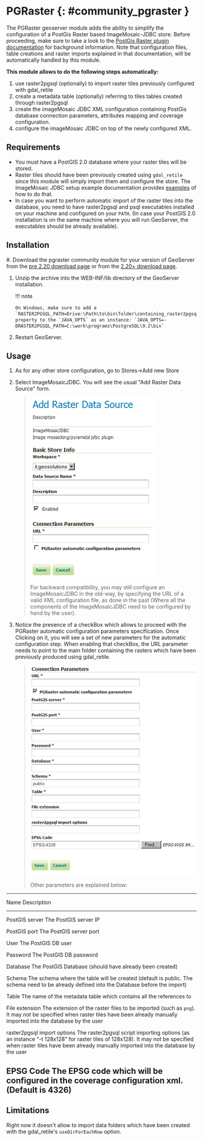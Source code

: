 # PGRaster {: #community_pgraster }

The PGRaster geoserver module adds the ability to simplify the configuration of a PostGis Raster based ImageMosaic-JDBC store. Before proceeding, make sure to take a look to the [PostGis Raster plugin documentation](https://docs.geotools.org/latest/userguide/library/coverage/pgraster.html) for background information. Note that configuration files, table creations and raster imports explained in that documentation, will be automatically handled by this module.

**This module allows to do the following steps automatically:**

1.  use raster2pgsql (optionally) to import raster tiles previously configured with gdal_retile
2.  create a metadata table (optionally) referring to tiles tables created through raster2pgsql
3.  create the imageMosaic JDBC XML configuration containing PostGis database connection parameters, attributes mapping and coverage configuration.
4.  configure the imageMosaic JDBC on top of the newly configured XML.

## Requirements

-   You must have a PostGIS 2.0 database where your raster tiles will be stored.
-   Raster tiles should have been previously created using `gdal_retile` since this module will simply import them and configure the store. The ImageMosaic JDBC setup example documentation provides [examples](https://docs.geotools.org/latest/userguide/library/coverage/jdbc/prepare.html) of how to do that.
-   In case you want to perform automatic import of the raster tiles into the database, you need to have raster2pgsql and psql executables installed on your machine and configured on your `PATH`. (In case your PostGIS 2.0 installation is on the same machine where you will run GeoServer, the executables should be already available).

## Installation

#\. Download the pgraster community module for your version of GeoServer from the [pre 2.20 download page](https://build.geoserver.org/geoserver/master/community-latest/) or from the [2.20+ download page](https://build.geoserver.org/geoserver/main/community-latest/).

1.  Unzip the archive into the WEB-INF/lib directory of the GeoServer installation.

    !!! note

        On Windows, make sure to add a `RASTER2PGSQL_PATH=Drive:\Path\to\bin\folder\containing_raster2pgsqlExecutable` property to the `JAVA_OPTS` as an instance: `JAVA_OPTS=-DRASTER2PGSQL_PATH=C:\work\programs\PostgreSQL\9.2\bin`

2.  Restart GeoServer.

## Usage

1.  As for any other store configuration, go to Stores->Add new Store

2.  Select ImageMosaicJDBC. You will see the usual "Add Raster Data Source" form.

    > ![](imagemosaicjdbcstore.png)
    >
    > For backward compatibility, you may still configure an ImageMosaicJDBC in the old-way, by specifying the URL of a valid XML configuration file, as done in the past (Where all the components of the ImageMosaicJDBC need to be configured by hand by the user).

3.  Notice the presence of a checkBox which allows to proceed with the PGRaster automatic configuration parameters specification. Once Clicking on it, you will see a set of new parameters for the automatic configuration step. When enabling that checkBox, the URL parameter needs to point to the main folder containing the rasters which have been previously produced using gdal_retile.

    > ![](pgrasterparams.png)
    >
    > Other parameters are explained below:

  --------------------------------------------------------------------------------------------------------------------------------------------------------------------------------------------------------------------------------------------------
  Name                          Description
  ----------------------------- --------------------------------------------------------------------------------------------------------------------------------------------------------------------------------------------------------------------
  PostGIS server                The PostGIS server IP

  PostGIS port                  The PostGIS server port

  User                          The PostGIS DB user

  Password                      The PostGIS DB password

  Database                      The PostGIS Database (should have already been created)

  Schema                        The schema where the table will be created (default is public. The schema need to be already defined into the Database before the import)

  Table                         The name of the metadata table which contains all the references to

  File extension                The extension of the raster files to be imported (such as `png`). It may not be specified when raster tiles have been already manually imported into the database by the user

  raster2pgsql import options   The raster2pgsql script importing options (as an instance "-t 128x128" for raster tiles of 128x128). It may not be specified when raster tiles have been already manually imported into the database by the user

  EPSG Code                     The EPSG code which will be configured in the coverage configuration xml. (Default is 4326)
  --------------------------------------------------------------------------------------------------------------------------------------------------------------------------------------------------------------------------------------------------

## Limitations

Right now it doesn't allow to import data folders which have been created with the gdal_retile's `useDirForEachRow` option.
